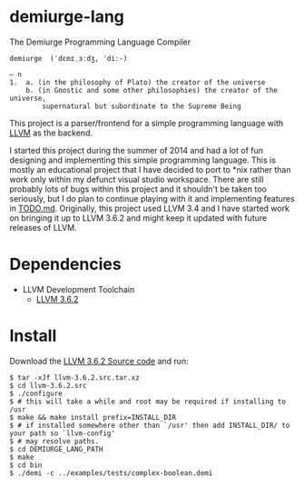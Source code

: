 demiurge-lang
=============


The Demiurge Programming Language Compiler
  
``` 
demiurge  (ˈdɛmɪˌɜːdʒ, ˈdiː-) 

— n
1.	a. (in the philosophy of Plato) the creator of the universe
 	b. (in Gnostic and some other philosophies) the creator of the universe, 
 	    supernatural but subordinate to the Supreme Being
```

This project is a parser/frontend for a simple programming language with [LLVM](http://llvm.org/) as the backend.

I started this project during the summer of 2014 and had a lot of fun designing and implementing this simple
programming language. This is mostly an educational project that I have decided to port to *nix rather than 
work only within my defunct visual studio workspace. There are still probably lots of bugs within this project
and it shouldn't be taken too seriously, but I do plan to continue playing with it and implementing features 
in [TODO.md](TODO.md). Originally, this project used LLVM 3.4 and I have started work on bringing it up to 
LLVM 3.6.2 and might keep it updated with future releases of LLVM.

Dependencies
============
- LLVM Development Toolchain
  + [LLVM 3.6.2](http://llvm.org/releases/download.html#3.6.2)

Install
=======
Download the [LLVM 3.6.2 Source code](http://llvm.org/releases/3.6.2/llvm-3.6.2.src.tar.xz) and run: 

```
$ tar -xJf llvm-3.6.2.src.tar.xz
$ cd llvm-3.6.2.src
$ ./configure
$ # this will take a while and root may be required if installing to /usr
$ make && make install prefix=INSTALL_DIR 
$ # if installed somewhere other than `/usr' then add INSTALL_DIR/ to your path so `llvm-config'
$ # may resolve paths.
$ cd DEMIURGE_LANG_PATH
$ make
$ cd bin
$ ./demi -c ../examples/tests/complex-boolean.demi
```
